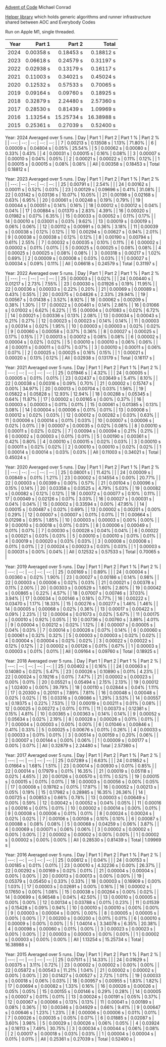 [Advent of Code](https://adventofcode.com/)
Michael Conrad

[Helper library](https://github.com/mmitton/helper) which holds generic algorithms and runner
infrastructure shared between AOC and Everybody Codes

Run on Apple M1, single threaded.

| Year | Part 1 | Part 2 | Total |
| ---: | --: | --: | ---: |
| 2024 | 0.00358 s | 0.18453 s | 0.18812 s |
| 2023 | 0.06618 s | 0.24579 s | 0.31197 s |
| 2022 | 0.02938 s | 0.13179 s | 0.16117 s |
| 2021 | 0.11003 s | 0.34021 s | 0.45024 s |
| 2020 | 0.12532 s | 0.57533 s | 0.70065 s |
| 2019 | 0.09164 s | 0.09760 s | 0.18925 s |
| 2018 | 0.32879 s | 2.24480 s | 2.57360 s |
| 2017 | 0.28530 s | 0.81439 s | 1.09969 s |
| 2016 | 1.13254 s | 15.25734 s | 16.38988 s |
| 2015 | 0.25361 s | 0.27039 s | 0.52400 s |

Year: 2024  Averaged over 5 runs.
| Day | Part 1 | Part 2 | Part 1 % | Part 2 % |
| ---: | --: | --: | --: | --: |
| 7 | 0.00213 s | 0.13508 s | 1.13% | 71.80% |
| 6 | 0.00009 s | 0.04804 s | 0.05% | 25.54% |
| 5 | 0.00062 s | 0.00080 s | 0.33% | 0.43% |
| 4 | 0.00031 s | 0.00015 s | 0.16% | 0.08% |
| 3 | 0.00007 s | 0.00010 s | 0.04% | 0.05% |
| 2 | 0.00021 s | 0.00022 s | 0.11% | 0.12% |
| 1 | 0.00015 s | 0.00015 s | 0.08% | 0.08% |
| All | 0.00358 s | 0.18453 s | Total | 0.18812 s |

Year: 2023  Averaged over 5 runs.
| Day | Part 1 | Part 2 | Part 1 % | Part 2 % |
| ---: | --: | --: | --: | --: |
| 25 | 0.00791 s |  | 2.54% |  |
| 24 | 0.00162 s | 0.00011 s | 0.52% | 0.03% |
| 23 | 0.00129 s | 0.09696 s | 0.41% | 31.08% |
| 22 | 0.03142 s | 0.03136 s | 10.07% | 10.05% |
| 21 | 0.00198 s | 0.02168 s | 0.63% | 6.95% |
| 20 | 0.00061 s | 0.00248 s | 0.19% | 0.79% |
| 19 | 0.00044 s | 0.00051 s | 0.14% | 0.16% |
| 18 | 0.00012 s | 0.00012 s | 0.04% | 0.04% |
| 17 | 0.00884 s | 0.01370 s | 2.83% | 4.39% |
| 16 | 0.00020 s | 0.01982 s | 0.07% | 6.35% |
| 15 | 0.00033 s | 0.00052 s | 0.11% | 0.17% |
| 14 | 0.00010 s | 0.03001 s | 0.03% | 9.62% |
| 13 | 0.00019 s | 0.00019 s | 0.06% | 0.06% |
| 12 | 0.00112 s | 0.00991 s | 0.36% | 3.18% |
| 11 | 0.00039 s | 0.00038 s | 0.12% | 0.12% |
| 10 | 0.00294 s | 0.00627 s | 0.94% | 2.01% |
| 9 | 0.00038 s | 0.00038 s | 0.12% | 0.12% |
| 8 | 0.00190 s | 0.00794 s | 0.61% | 2.55% |
| 7 | 0.00032 s | 0.00035 s | 0.10% | 0.11% |
| 6 | 0.00002 s | 0.00002 s | 0.01% | 0.01% |
| 5 | 0.00025 s | 0.00025 s | 0.08% | 0.08% |
| 4 | 0.00025 s | 0.00025 s | 0.08% | 0.08% |
| 3 | 0.00318 s | 0.00217 s | 1.02% | 0.69% |
| 2 | 0.00009 s | 0.00008 s | 0.03% | 0.03% |
| 1 | 0.00027 s | 0.00034 s | 0.09% | 0.11% |
| All | 0.06618 s | 0.24579 s | Total | 0.31197 s |

Year: 2022  Averaged over 5 runs.
| Day | Part 1 | Part 2 | Part 1 % | Part 2 % |
| ---: | --: | --: | --: | --: |
| 25 | 0.00003 s |  | 0.02% |  |
| 24 | 0.00440 s | 0.01217 s | 2.73% | 7.55% |
| 23 | 0.00030 s | 0.01926 s | 0.19% | 11.95% |
| 22 | 0.00036 s | 0.00033 s | 0.22% | 0.20% |
| 21 | 0.00069 s | 0.00089 s | 0.43% | 0.55% |
| 20 | 0.00375 s | 0.04826 s | 2.33% | 29.94% |
| 19 | 0.00567 s | 0.01438 s | 3.52% | 8.92% |
| 18 | 0.00062 s | 0.00209 s | 0.38% | 1.30% |
| 17 | 0.00022 s | 0.00461 s | 0.14% | 2.86% |
| 16 | 0.01066 s | 0.01002 s | 6.62% | 6.22% |
| 15 | 0.00004 s | 0.01083 s | 0.02% | 6.72% |
| 14 | 0.00021 s | 0.00336 s | 0.13% | 2.08% |
| 13 | 0.00034 s | 0.00043 s | 0.21% | 0.27% |
| 12 | 0.00023 s | 0.00023 s | 0.14% | 0.14% |
| 11 | 0.00003 s | 0.00314 s | 0.02% | 1.95% |
| 10 | 0.00003 s | 0.00003 s | 0.02% | 0.02% |
| 9 | 0.00060 s | 0.00058 s | 0.37% | 0.36% |
| 8 | 0.00027 s | 0.00025 s | 0.17% | 0.15% |
| 7 | 0.00013 s | 0.00012 s | 0.08% | 0.08% |
| 6 | 0.00002 s | 0.00004 s | 0.02% | 0.02% |
| 5 | 0.00010 s | 0.00010 s | 0.06% | 0.06% |
| 4 | 0.00011 s | 0.00011 s | 0.07% | 0.07% |
| 3 | 0.00010 s | 0.00011 s | 0.06% | 0.07% |
| 2 | 0.00025 s | 0.00025 s | 0.16% | 0.15% |
| 1 | 0.00021 s | 0.00020 s | 0.13% | 0.12% |
| All | 0.02938 s | 0.13179 s | Total | 0.16117 s |

Year: 2021  Averaged over 5 runs.
| Day | Part 1 | Part 2 | Part 1 % | Part 2 % |
| ---: | --: | --: | --: | --: |
| 25 | 0.01946 s |  | 4.32% |  |
| 24 | 0.00005 s | 0.00005 s | 0.01% | 0.01% |
| 23 | 0.02437 s | 0.03649 s | 5.41% | 8.10% |
| 22 | 0.00038 s | 0.00316 s | 0.09% | 0.70% |
| 21 | 0.00002 s | 0.15747 s | 0.00% | 34.97% |
| 20 | 0.00013 s | 0.00704 s | 0.03% | 1.56% |
| 19 | 0.05822 s | 0.05828 s | 12.93% | 12.94% |
| 18 | 0.00288 s | 0.05345 s | 0.64% | 11.87% |
| 17 | 0.00002 s | 0.00165 s | 0.00% | 0.37% |
| 16 | 0.00003 s | 0.00003 s | 0.01% | 0.01% |
| 15 | 0.00061 s | 0.01385 s | 0.13% | 3.08% |
| 14 | 0.00004 s | 0.00006 s | 0.01% | 0.01% |
| 13 | 0.00008 s | 0.00012 s | 0.02% | 0.03% |
| 12 | 0.00012 s | 0.00282 s | 0.03% | 0.63% |
| 11 | 0.00006 s | 0.00014 s | 0.01% | 0.03% |
| 10 | 0.00007 s | 0.00006 s | 0.02% | 0.01% |
| 9 | 0.00007 s | 0.00035 s | 0.02% | 0.08% |
| 8 | 0.00010 s | 0.00011 s | 0.02% | 0.02% |
| 7 | 0.00094 s | 0.00094 s | 0.21% | 0.21% |
| 6 | 0.00002 s | 0.00003 s | 0.01% | 0.01% |
| 5 | 0.00190 s | 0.00361 s | 0.42% | 0.80% |
| 4 | 0.00010 s | 0.00015 s | 0.02% | 0.03% |
| 3 | 0.00010 s | 0.00011 s | 0.02% | 0.02% |
| 2 | 0.00010 s | 0.00010 s | 0.02% | 0.02% |
| 1 | 0.00014 s | 0.00014 s | 0.03% | 0.03% |
| All | 0.11003 s | 0.34021 s | Total | 0.45024 s |

Year: 2020  Averaged over 5 runs.
| Day | Part 1 | Part 2 | Part 1 % | Part 2 % |
| ---: | --: | --: | --: | --: |
| 25 | 0.08001 s |  | 11.42% |  |
| 24 | 0.00009 s | 0.00849 s | 0.01% | 1.21% |
| 23 | 0.00002 s | 0.14554 s | 0.00% | 20.77% |
| 22 | 0.00003 s | 0.00399 s | 0.00% | 0.57% |
| 21 | 0.00104 s | 0.00096 s | 0.15% | 0.14% |
| 20 | 0.03358 s | 0.03525 s | 4.79% | 5.03% |
| 19 | 0.00082 s | 0.00082 s | 0.12% | 0.12% |
| 18 | 0.00072 s | 0.00077 s | 0.10% | 0.11% |
| 17 | 0.00049 s | 0.02126 s | 0.07% | 3.03% |
| 16 | 0.00027 s | 0.00031 s | 0.04% | 0.04% |
| 15 | 0.00002 s | 0.33594 s | 0.00% | 47.95% |
| 14 | 0.00015 s | 0.00487 s | 0.02% | 0.69% |
| 13 | 0.00002 s | 0.00201 s | 0.00% | 0.29% |
| 12 | 0.00007 s | 0.00007 s | 0.01% | 0.01% |
| 11 | 0.00664 s | 0.01298 s | 0.95% | 1.85% |
| 10 | 0.00003 s | 0.00003 s | 0.00% | 0.00% |
| 9 | 0.00010 s | 0.00018 s | 0.01% | 0.03% |
| 8 | 0.00006 s | 0.00049 s | 0.01% | 0.07% |
| 7 | 0.00030 s | 0.00028 s | 0.04% | 0.04% |
| 6 | 0.00022 s | 0.00021 s | 0.03% | 0.03% |
| 5 | 0.00010 s | 0.00010 s | 0.01% | 0.01% |
| 4 | 0.00019 s | 0.00020 s | 0.03% | 0.03% |
| 3 | 0.00008 s | 0.00008 s | 0.01% | 0.01% |
| 2 | 0.00024 s | 0.00023 s | 0.03% | 0.03% |
| 1 | 0.00003 s | 0.00031 s | 0.00% | 0.04% |
| All | 0.12532 s | 0.57533 s | Total | 0.70065 s |

Year: 2019  Averaged over 5 runs.
| Day | Part 1 | Part 2 | Part 1 % | Part 2 % |
| ---: | --: | --: | --: | --: |
| 25 | 0.00169 s |  | 0.89% |  |
| 24 | 0.00004 s | 0.00360 s | 0.02% | 1.90% |
| 23 | 0.00027 s | 0.00186 s | 0.14% | 0.98% |
| 22 | 0.00003 s | 0.00006 s | 0.02% | 0.03% |
| 21 | 0.00021 s | 0.00378 s | 0.11% | 2.00% |
| 20 | 0.00303 s | 0.00529 s | 1.60% | 2.80% |
| 19 | 0.00042 s | 0.00865 s | 0.22% | 4.57% |
| 18 | 0.07007 s | 0.00746 s | 37.03% | 3.94% |
| 17 | 0.00034 s | 0.00146 s | 0.18% | 0.77% |
| 16 | 0.00222 s | 0.03470 s | 1.17% | 18.33% |
| 15 | 0.00276 s | 0.00277 s | 1.46% | 1.46% |
| 14 | 0.00005 s | 0.00068 s | 0.02% | 0.36% |
| 13 | 0.00017 s | 0.00422 s | 0.09% | 2.23% |
| 12 | 0.00004 s | 0.01073 s | 0.02% | 5.67% |
| 11 | 0.00175 s | 0.00010 s | 0.92% | 0.05% |
| 10 | 0.00736 s | 0.00760 s | 3.89% | 4.01% |
| 9 | 0.00004 s | 0.00212 s | 0.02% | 1.12% |
| 8 | 0.00007 s | 0.00005 s | 0.04% | 0.03% |
| 7 | 0.00014 s | 0.00026 s | 0.07% | 0.14% |
| 6 | 0.00060 s | 0.00061 s | 0.32% | 0.32% |
| 5 | 0.00003 s | 0.00003 s | 0.02% | 0.02% |
| 4 | 0.00004 s | 0.00004 s | 0.02% | 0.02% |
| 3 | 0.00022 s | 0.00022 s | 0.12% | 0.12% |
| 2 | 0.00002 s | 0.00126 s | 0.01% | 0.67% |
| 1 | 0.00003 s | 0.00003 s | 0.01% | 0.01% |
| All | 0.09164 s | 0.09760 s | Total | 0.18925 s |

Year: 2018  Averaged over 5 runs.
| Day | Part 1 | Part 2 | Part 1 % | Part 2 % |
| ---: | --: | --: | --: | --: |
| 25 | 0.00402 s |  | 0.16% |  |
| 24 | 0.00063 s | 0.14080 s | 0.02% | 5.47% |
| 23 | 0.00026 s | 0.10890 s | 0.01% | 4.23% |
| 22 | 0.00024 s | 0.19216 s | 0.01% | 7.47% |
| 21 | 0.00002 s | 0.00023 s | 0.00% | 0.01% |
| 20 | 0.05521 s | 0.05494 s | 2.15% | 2.13% |
| 19 | 0.00012 s | 1.02400 s | 0.00% | 39.79% |
| 18 | 0.00110 s | 0.02844 s | 0.04% | 1.11% |
| 17 | 0.20300 s | 0.20101 s | 7.89% | 7.81% |
| 16 | 0.00048 s | 0.00048 s | 0.02% | 0.02% |
| 15 | 0.03316 s | 0.09086 s | 1.29% | 3.53% |
| 14 | 0.00557 s | 0.19375 s | 0.22% | 7.53% |
| 13 | 0.00019 s | 0.00211 s | 0.01% | 0.08% |
| 12 | 0.00025 s | 0.00272 s | 0.01% | 0.11% |
| 11 | 0.00373 s | 0.12381 s | 0.15% | 4.81% |
| 10 | 0.00365 s | 0.00363 s | 0.14% | 0.14% |
| 9 | 0.00052 s | 0.05634 s | 0.02% | 2.19% |
| 8 | 0.00028 s | 0.00026 s | 0.01% | 0.01% |
| 7 | 0.00004 s | 0.00003 s | 0.00% | 0.00% |
| 6 | 0.01046 s | 0.00846 s | 0.41% | 0.33% |
| 5 | 0.00025 s | 0.00676 s | 0.01% | 0.26% |
| 4 | 0.00033 s | 0.00033 s | 0.01% | 0.01% |
| 3 | 0.00514 s | 0.00159 s | 0.20% | 0.06% |
| 2 | 0.00007 s | 0.00144 s | 0.00% | 0.06% |
| 1 | 0.00009 s | 0.00177 s | 0.00% | 0.07% |
| All | 0.32879 s | 2.24480 s | Total | 2.57360 s |

Year: 2017  Averaged over 5 runs.
| Day | Part 1 | Part 2 | Part 1 % | Part 2 % |
| ---: | --: | --: | --: | --: |
| 25 | 0.07289 s |  | 6.63% |  |
| 24 | 0.01852 s | 0.01664 s | 1.68% | 1.51% |
| 23 | 0.00014 s | 0.00930 s | 0.01% | 0.85% |
| 22 | 0.00014 s | 0.17979 s | 0.01% | 16.35% |
| 21 | 0.00019 s | 0.05118 s | 0.02% | 4.65% |
| 20 | 0.00126 s | 0.00570 s | 0.11% | 0.52% |
| 19 | 0.00015 s | 0.00015 s | 0.01% | 0.01% |
| 18 | 0.00003 s | 0.00056 s | 0.00% | 0.05% |
| 17 | 0.00008 s | 0.19762 s | 0.01% | 17.97% |
| 16 | 0.00052 s | 0.00213 s | 0.05% | 0.19% |
| 15 | 0.17982 s | 0.28985 s | 16.35% | 26.36% |
| 14 | 0.00725 s | 0.00853 s | 0.66% | 0.78% |
| 13 | 0.00003 s | 0.00649 s | 0.00% | 0.59% |
| 12 | 0.00042 s | 0.00052 s | 0.04% | 0.05% |
| 11 | 0.00016 s | 0.00016 s | 0.01% | 0.01% |
| 10 | 0.00002 s | 0.00014 s | 0.00% | 0.01% |
| 9 | 0.00008 s | 0.00006 s | 0.01% | 0.01% |
| 8 | 0.00024 s | 0.00024 s | 0.02% | 0.02% |
| 7 | 0.00106 s | 0.00108 s | 0.10% | 0.10% |
| 6 | 0.00087 s | 0.00088 s | 0.08% | 0.08% |
| 5 | 0.00068 s | 0.04259 s | 0.06% | 3.87% |
| 4 | 0.00069 s | 0.00071 s | 0.06% | 0.06% |
| 3 | 0.00002 s | 0.00002 s | 0.00% | 0.00% |
| 2 | 0.00002 s | 0.00002 s | 0.00% | 0.00% |
| 1 | 0.00002 s | 0.00002 s | 0.00% | 0.00% |
| All | 0.28530 s | 0.81439 s | Total | 1.09969 s |

Year: 2016  Averaged over 5 runs.
| Day | Part 1 | Part 2 | Part 1 % | Part 2 % |
| ---: | --: | --: | --: | --: |
| 25 | 0.00612 s |  | 0.04% |  |
| 24 | 0.00153 s | 0.00185 s | 0.01% | 0.01% |
| 23 | 0.00010 s | 4.32236 s | 0.00% | 26.37% |
| 22 | 0.00292 s | 0.00169 s | 0.02% | 0.01% |
| 21 | 0.00004 s | 0.00004 s | 0.00% | 0.00% |
| 20 | 0.00013 s | 0.00013 s | 0.00% | 0.00% |
| 19 | 0.05379 s | 0.05450 s | 0.33% | 0.33% |
| 18 | 0.00003 s | 0.16909 s | 0.00% | 1.03% |
| 17 | 0.00003 s | 0.02691 s | 0.00% | 0.16% |
| 16 | 0.00002 s | 0.17650 s | 0.00% | 1.08% |
| 15 | 0.00038 s | 0.00264 s | 0.00% | 0.02% |
| 14 | 0.00699 s | 6.96548 s | 0.04% | 42.50% |
| 13 | 0.00010 s | 0.00005 s | 0.00% | 0.00% |
| 12 | 0.00134 s | 0.03788 s | 0.01% | 0.23% |
| 11 | 0.01539 s | 0.15428 s | 0.09% | 0.94% |
| 10 | 0.00010 s | 0.00010 s | 0.00% | 0.00% |
| 9 | 0.00003 s | 0.00004 s | 0.00% | 0.00% |
| 8 | 0.00005 s | 0.00005 s | 0.00% | 0.00% |
| 7 | 0.00200 s | 0.00200 s | 0.01% | 0.01% |
| 6 | 0.00010 s | 0.00009 s | 0.00% | 0.00% |
| 5 | 1.04014 s | 3.34078 s | 6.35% | 20.38% |
| 4 | 0.00098 s | 0.00060 s | 0.01% | 0.00% |
| 3 | 0.00023 s | 0.00023 s | 0.00% | 0.00% |
| 2 | 0.00003 s | 0.00003 s | 0.00% | 0.00% |
| 1 | 0.00002 s | 0.00003 s | 0.00% | 0.00% |
| All | 1.13254 s | 15.25734 s | Total | 16.38988 s |

Year: 2015  Averaged over 5 runs.
| Day | Part 1 | Part 2 | Part 1 % | Part 2 % |
| ---: | --: | --: | --: | --: |
| 25 | 0.07511 s |  | 14.33% |  |
| 24 | 0.01629 s | 0.00375 s | 3.11% | 0.72% |
| 23 | 0.00002 s | 0.00002 s | 0.00% | 0.00% |
| 22 | 0.05872 s | 0.00543 s | 11.21% | 1.04% |
| 21 | 0.00002 s | 0.00002 s | 0.00% | 0.00% |
| 20 | 0.01427 s | 0.00527 s | 2.72% | 1.01% |
| 19 | 0.00033 s | 0.00018 s | 0.06% | 0.03% |
| 18 | 0.00957 s | 0.00955 s | 1.83% | 1.82% |
| 17 | 0.00694 s | 0.00082 s | 1.33% | 0.16% |
| 16 | 0.00026 s | 0.00026 s | 0.05% | 0.05% |
| 15 | 0.00155 s | 0.00146 s | 0.29% | 0.28% |
| 14 | 0.00005 s | 0.00007 s | 0.01% | 0.01% |
| 13 | 0.00024 s | 0.00191 s | 0.05% | 0.37% |
| 12 | 0.00067 s | 0.00066 s | 0.13% | 0.13% |
| 11 | 0.00041 s | 0.00189 s | 0.08% | 0.36% |
| 10 | 0.00346 s | 0.04929 s | 0.66% | 9.41% |
| 9 | 0.00647 s | 0.00646 s | 1.23% | 1.23% |
| 8 | 0.00006 s | 0.00006 s | 0.01% | 0.01% |
| 7 | 0.00026 s | 0.00035 s | 0.05% | 0.07% |
| 6 | 0.01885 s | 0.02087 s | 3.60% | 3.98% |
| 5 | 0.00029 s | 0.00026 s | 0.06% | 0.05% |
| 4 | 0.03924 s | 0.16113 s | 7.49% | 30.75% |
| 3 | 0.00034 s | 0.00044 s | 0.06% | 0.08% |
| 2 | 0.00017 s | 0.00018 s | 0.03% | 0.03% |
| 1 | 0.00004 s | 0.00004 s | 0.01% | 0.01% |
| All | 0.25361 s | 0.27039 s | Total | 0.52400 s |

